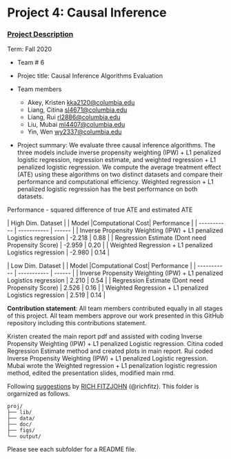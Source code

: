 # Project 4: Causal Inference

### [Project Description](doc/project4_desc.md)

Term: Fall 2020

+ Team # 6
+ Projec title: Causal Inference Algorithms Evaluation
+ Team members
	+ Akey, Kristen kka2120@columbia.edu
	+ Liang, Citina sl4671@columbia.edu
	+ Liang, Rui rl2886@columbia.edu
	+ Liu, Mubai ml4407@columbia.edu
	+ Yin, Wen wy2337@columbia.edu
	
+ Project summary: We evaluate three causal inference algorithms. The three models include inverse propensity weighting (IPW) + L1 penalized logistic regression, regression estimate, and weighted regression + L1 penalized logistic regression. We compute the average treatment effect (ATE) using these algorithms on two distinct datasets and compare their performance and computational efficiency. Weighted regression + L1 penalized logistic regression has the best performance on both datasets.

Performance - squared difference of true ATE and estimated ATE

| High Dim. Dataset |
| Model      |Computational Cost| Performance | 
| ----------- | ----------- | ------    |
| Inverse Propensity Weighting (IPW) + L1 penalized Logistics regression     |  -2.218    |  0.88     | 
| Regression Estimate (Dont need Propensity Score)      |  -2.959      |   0.20    | 
| Weighted Regression + L1 penalized Logistics regression      |   -2.980    |   0.14    |

| Low Dim. Dataset |
| Model      |Computational Cost| Performance | 
| ----------- | ----------- | ------    |
| Inverse Propensity Weighting (IPW) + L1 penalized Logistics regression     |   2.210    |  0.54     | 
| Regression Estimate (Dont need Propensity Score)      |   2.526   |  0.16     | 
| Weighted Regression + L1 penalized Logistics regression      |  2.519     |   0.14    |

**Contribution statement**: All team members contributed equally in all stages of this project. All team members approve our work presented in this GitHub repository including this contributions statement. 

Kristen created the main report pdf and assisted with coding Inverse Propensity Weighting (IPW) + L1 penalized Logistic regression. Citina coded Regression Estimate method and created plots in main report. Rui coded Inverse Propensity Weighting (IPW) + L1 penalized Logistic regression. Mubai wrote the Weighted regression + L1 penalization logistic regression method, edited the presentation slides, modified main rmd.

Following [suggestions](http://nicercode.github.io/blog/2013-04-05-projects/) by [RICH FITZJOHN](http://nicercode.github.io/about/#Team) (@richfitz). This folder is orgarnized as follows.

```
proj/
├── lib/
├── data/
├── doc/
├── figs/
└── output/
```

Please see each subfolder for a README file.
